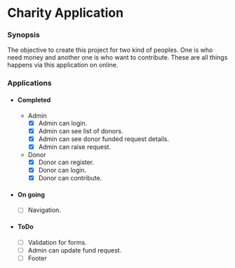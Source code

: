# Charity Application

### Synopsis

The objective to create this project for two kind of peoples.
One is who need money and another one is who want to contribute.
These are all things happens via this application on online.

### Applications

- #### Completed

  - Admin
    - [x] Admin can login.
    - [x] Admin can see list of donors.
    - [x] Admin can see donor funded request details.
    - [x] Admin can raise request.
  - Donor
    - [x] Donor can register.
    - [x] Donor can login.
    - [x] Donor can contribute.
- #### On going
    - [ ] Navigation.
- #### ToDo
    - [ ] Validation for forms.
    - [ ] Admin can update fund request.
    - [ ] Footer
